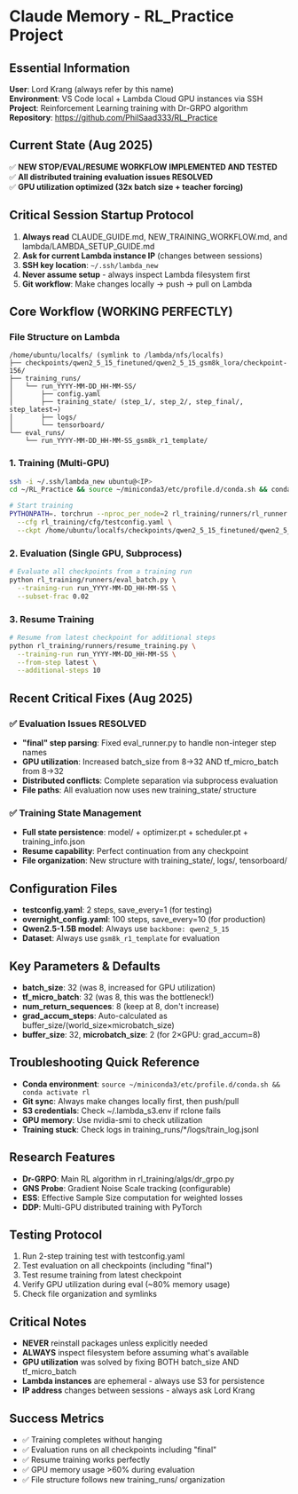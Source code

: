# Claude Memory - RL_Practice Project

## Essential Information
**User**: Lord Krang (always refer by this name)  
**Environment**: VS Code local + Lambda Cloud GPU instances via SSH  
**Project**: Reinforcement Learning training with Dr-GRPO algorithm  
**Repository**: https://github.com/PhilSaad333/RL_Practice  

## Current State (Aug 2025)
✅ **NEW STOP/EVAL/RESUME WORKFLOW IMPLEMENTED AND TESTED**  
✅ **All distributed training evaluation issues RESOLVED**  
✅ **GPU utilization optimized (32x batch size + teacher forcing)**  

## Critical Session Startup Protocol
1. **Always read** CLAUDE_GUIDE.md, NEW_TRAINING_WORKFLOW.md, and lambda/LAMBDA_SETUP_GUIDE.md
2. **Ask for current Lambda instance IP** (changes between sessions)
3. **SSH key location**: `~/.ssh/lambda_new`
4. **Never assume setup** - always inspect Lambda filesystem first
5. **Git workflow**: Make changes locally → push → pull on Lambda

## Core Workflow (WORKING PERFECTLY)

### File Structure on Lambda
```
/home/ubuntu/localfs/ (symlink to /lambda/nfs/localfs)
├── checkpoints/qwen2_5_15_finetuned/qwen2_5_15_gsm8k_lora/checkpoint-156/
├── training_runs/
│   └── run_YYYY-MM-DD_HH-MM-SS/
│       ├── config.yaml
│       ├── training_state/ (step_1/, step_2/, step_final/, step_latest→)
│       ├── logs/
│       └── tensorboard/
└── eval_runs/
    └── run_YYYY-MM-DD_HH-MM-SS_gsm8k_r1_template/
```

### 1. Training (Multi-GPU)
```bash
ssh -i ~/.ssh/lambda_new ubuntu@<IP>
cd ~/RL_Practice && source ~/miniconda3/etc/profile.d/conda.sh && conda activate rl

# Start training
PYTHONPATH=. torchrun --nproc_per_node=2 rl_training/runners/rl_runner.py \
  --cfg rl_training/cfg/testconfig.yaml \
  --ckpt /home/ubuntu/localfs/checkpoints/qwen2_5_15_finetuned/qwen2_5_15_gsm8k_lora/checkpoint-156
```

### 2. Evaluation (Single GPU, Subprocess)
```bash
# Evaluate all checkpoints from a training run
python rl_training/runners/eval_batch.py \
  --training-run run_YYYY-MM-DD_HH-MM-SS \
  --subset-frac 0.02
```

### 3. Resume Training
```bash
# Resume from latest checkpoint for additional steps
python rl_training/runners/resume_training.py \
  --training-run run_YYYY-MM-DD_HH-MM-SS \
  --from-step latest \
  --additional-steps 10
```

## Recent Critical Fixes (Aug 2025)

### ✅ Evaluation Issues RESOLVED
- **"final" step parsing**: Fixed eval_runner.py to handle non-integer step names
- **GPU utilization**: Increased batch_size from 8→32 AND tf_micro_batch from 8→32  
- **Distributed conflicts**: Complete separation via subprocess evaluation
- **File paths**: All evaluation now uses new training_state/ structure

### ✅ Training State Management
- **Full state persistence**: model/ + optimizer.pt + scheduler.pt + training_info.json
- **Resume capability**: Perfect continuation from any checkpoint
- **File organization**: New structure with training_state/, logs/, tensorboard/

## Configuration Files
- **testconfig.yaml**: 2 steps, save_every=1 (for testing)
- **overnight_config.yaml**: 100 steps, save_every=10 (for production)
- **Qwen2.5-1.5B model**: Always use `backbone: qwen2_5_15`
- **Dataset**: Always use `gsm8k_r1_template` for evaluation

## Key Parameters & Defaults
- **batch_size**: 32 (was 8, increased for GPU utilization)
- **tf_micro_batch**: 32 (was 8, this was the bottleneck!)
- **num_return_sequences**: 8 (keep at 8, don't increase)
- **grad_accum_steps**: Auto-calculated as buffer_size/(world_size×microbatch_size)
- **buffer_size**: 32, **microbatch_size**: 2 (for 2×GPU: grad_accum=8)

## Troubleshooting Quick Reference
- **Conda environment**: `source ~/miniconda3/etc/profile.d/conda.sh && conda activate rl`
- **Git sync**: Always make changes locally first, then push/pull
- **S3 credentials**: Check ~/.lambda_s3.env if rclone fails
- **GPU memory**: Use nvidia-smi to check utilization
- **Training stuck**: Check logs in training_runs/*/logs/train_log.jsonl

## Research Features
- **Dr-GRPO**: Main RL algorithm in rl_training/algs/dr_grpo.py
- **GNS Probe**: Gradient Noise Scale tracking (configurable)
- **ESS**: Effective Sample Size computation for weighted losses
- **DDP**: Multi-GPU distributed training with PyTorch

## Testing Protocol
1. Run 2-step training test with testconfig.yaml
2. Test evaluation on all checkpoints (including "final")
3. Test resume training from latest checkpoint
4. Verify GPU utilization during eval (~80% memory usage)
5. Check file organization and symlinks

## Critical Notes
- **NEVER** reinstall packages unless explicitly needed
- **ALWAYS** inspect filesystem before assuming what's available
- **GPU utilization** was solved by fixing BOTH batch_size AND tf_micro_batch
- **Lambda instances** are ephemeral - always use S3 for persistence
- **IP address** changes between sessions - always ask Lord Krang

## Success Metrics
- ✅ Training completes without hanging
- ✅ Evaluation runs on all checkpoints including "final"
- ✅ Resume training works perfectly
- ✅ GPU memory usage >60% during evaluation
- ✅ File structure follows new training_runs/ organization